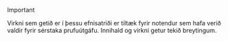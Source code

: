 > [!IMPORTANT]
> Virkni sem getið er í þessu efnisatriði er tiltæk fyrir notendur sem hafa verið valdir fyrir sérstaka prufuútgáfu. Innihald og virkni getur tekið breytingum. 

